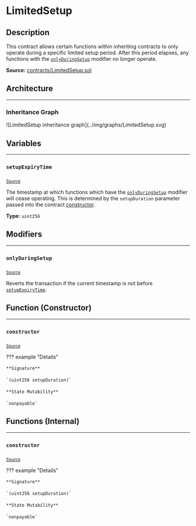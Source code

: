 # LimitedSetup

## Description

This contract allows certain functions within inheriting contracts to only operate during a specific limited setup period. After this period elapses, any functions with the [`onlyDuringSetup`](#onlyduringsetup) modifier no longer operate.



**Source:** [contracts/LimitedSetup.sol](https://github.com/Synthetixio/synthetix/tree/develop/contracts/LimitedSetup.sol)

## Architecture


---
### Inheritance Graph

<centered-image>
    ![LimitedSetup inheritance graph](../img/graphs/LimitedSetup.svg)
</centered-image>

## Variables


---
### `setupExpiryTime`

<sub>[Source](https://github.com/Synthetixio/synthetix/tree/develop/contracts/LimitedSetup.sol#L6)</sub>

The timestamp at which functions which have the [`onlyDuringSetup`](#onlyduringsetup) modifier will cease operating. This is determined by the `setupDuration` parameter passed into the contract [constructor](#constructor).




**Type:** `uint256`

## Modifiers


---
### `onlyDuringSetup`

<sub>[Source](https://github.com/Synthetixio/synthetix/tree/develop/contracts/LimitedSetup.sol#L16)</sub>

Reverts the transaction if the current timestamp is not before [`setupExpiryTime`](#setupexpirytime).


## Function (Constructor)


---
### `constructor`

<sub>[Source](https://github.com/Synthetixio/synthetix/tree/develop/contracts/LimitedSetup.sol#L12)</sub>

??? example "Details"

    **Signature**

    `(uint256 setupDuration)`

    **State Mutability**

    `nonpayable`

## Functions (Internal)


---
### `constructor`

<sub>[Source](https://github.com/Synthetixio/synthetix/tree/develop/contracts/LimitedSetup.sol#L12)</sub>

??? example "Details"

    **Signature**

    `(uint256 setupDuration)`

    **State Mutability**

    `nonpayable`

